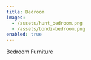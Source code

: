 ```yaml
---
title: Bedroom
images:
  - /assets/hunt_bedroom.png
  - /assets/bondi-bedroom.png
enabled: true
---
```

Bedroom Furniture
